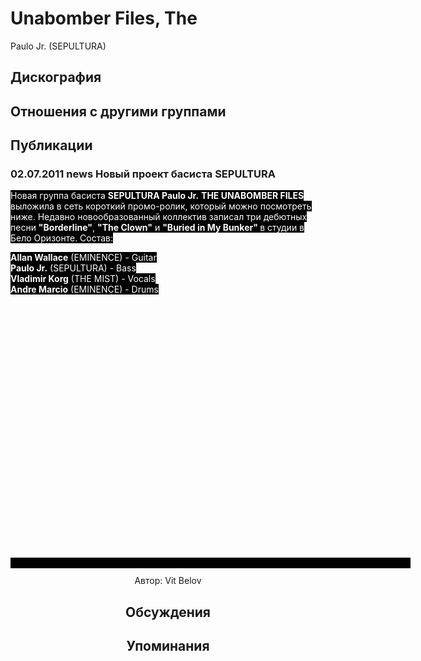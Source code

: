 # Unabomber Files, The

Paulo Jr. (SEPULTURA)

## Дискография


## Отношения с другими группами


## Публикации

### 02.07.2011 news Новый проект басиста SEPULTURA

<P><FONT style="BACKGROUND-COLOR: #000000" color=#ffffff>Новая группа басиста <STRONG>SEPULTURA Paulo Jr.</STRONG> <STRONG>THE UNABOMBER FILES </STRONG>выложила в сеть короткий промо-ролик, который можно посмотреть ниже. Недавно новообразованный коллектив записал три дебютных песни <STRONG>"Borderline"</STRONG>, <B itxtHarvested="0" itxtNodeId="44">"The Clown"</B>&nbsp;и <STRONG>"Buried in My Bunker" </STRONG>в студии в Бело Оризонте. Состав:</FONT></P>
<P><FONT style="BACKGROUND-COLOR: #000000" color=#ffffff><STRONG>Allan Wallace</STRONG> (EMINENCE) - Guitar <BR itxtNodeId="36"><B itxtHarvested="0" itxtNodeId="35">Paulo Jr.</B> (SEPULTURA) - Bass<BR itxtNodeId="34"><B itxtHarvested="0" itxtNodeId="33">Vladimir Korg</B> (THE MIST) - Vocals<BR itxtNodeId="32"><B itxtHarvested="0" itxtNodeId="31">Andre Marcio</B> (EMINENCE) - Drums </FONT></P>
<P><FONT style="BACKGROUND-COLOR: #000000" color=#ffffff><BR itxtNodeId="42"><center><object style="height: 390px; width: 640px"><param name="movie" value="http://www.youtube.com/v/48r2Z9aVVzk?version=3"><param name="allowFullScreen" value="true"><param name="allowScriptAccess" value="always"><embed src="http://www.youtube.com/v/48r2Z9aVVzk?version=3" type="application/x-shockwave-flash" allowfullscreen="true" allowScriptAccess="always" width="640" height="390"></object></P></FONT>
Автор: Vit Belov


## Обсуждения


## Упоминания

